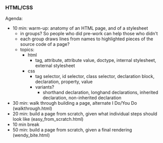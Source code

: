 ### HTML/CSS

Agenda:
- 10 min: warm-up: anatomy of an HTML page, and of a stylesheet
    - in groups? So people who did pre-work can help those who didn't
    - each group draws lines from names to highlighted pieces of the source code of a page?
    - topics:
        - html
            - tag, attribute, attribute value, doctype, internal stylesheet, external stylesheet
        - css
            - tag selector, id selector, class selector, declaration block, declaration, property, value
            - variants?
                - shorthand declaration, longhand declarations, inherited declaration, non-inherited declaration
- 30 min: walk through building a page, alternate I Do/You Do (walkthrough.html)
- 20 min: build a page from scratch, given what individual steps should look like (easy_from_scratch.html)
- 10 min break
- 50 min: build a page from scratch, given a final rendering (wendy_bite.html)
